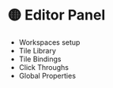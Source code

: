 # 🟡 Editor Panel

* Workspaces setup
* Tile Library
* Tile Bindings
* Click Throughs
* Global Properties
